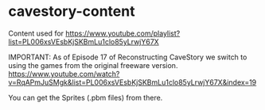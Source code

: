 cavestory-content
=================

Content used for https://www.youtube.com/playlist?list=PL006xsVEsbKjSKBmLu1clo85yLrwjY67X

IMPORTANT:
As of Episode 17 of Reconstructing CaveStory we switch to using the games from the original freeware version.
https://www.youtube.com/watch?v=RqAPmJuSMgk&list=PL006xsVEsbKjSKBmLu1clo85yLrwjY67X&index=19

You can get the Sprites (.pbm files) from there.
